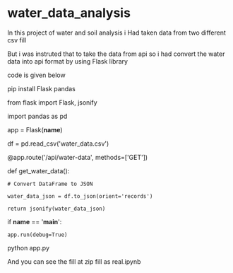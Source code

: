 # water_data_analysis

In this project of water and soil analysis i Had taken data from two different csv fill

But i was instruted that to take the data from api so i had convert the water data into api format by using Flask library 

code is given below

pip install Flask pandas

from flask import Flask, jsonify

import pandas as pd

app = Flask(__name__)

df = pd.read_csv('water_data.csv')

@app.route('/api/water-data', methods=['GET'])

def get_water_data():

    # Convert DataFrame to JSON
    
    water_data_json = df.to_json(orient='records')
    
    return jsonify(water_data_json)

if __name__ == '__main__':

    app.run(debug=True)

python app.py

And you can see the fill at zip fill as  real.ipynb
